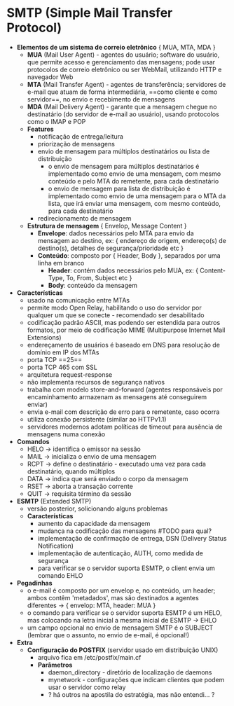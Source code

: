 # SMTP (Simple Mail Transfer Protocol)

* **Elementos de um sistema de correio eletrônico** { MUA, MTA, MDA }
	* **MUA** (Mail User Agent) - agentes do usuário; software do usuário, que permite acesso e gerenciamento das mensagens; pode usar protocolos de correio eletrônico ou ser WebMail, utilizando HTTP e navegador Web
	* **MTA** (Mail Transfer Agent) - agentes de transferência; servidores de e-mail que atuam de forma intermediária, ==como cliente e como servidor==, no envio e recebimento de mensagens
	* **MDA** (Mail Delivery Agent) - garante que a mensagem chegue no destinatário (do servidor de e-mail ao usuário), usando protocolos como o IMAP e POP
	* **Features**
		* notificação de entrega/leitura
		* priorização de mensagens
		* envio de mensagem para múltiplos destinatários ou lista de distribuição
			* o envio de mensagem para múltiplos destinatários é implementado como envio de uma mensagem, com mesmo conteúdo e pelo MTA do remetente, para cada destinatário
			* o envio de mensagem para lista de distribuição é implementado como envio de uma mensagem para o MTA da lista, que irá enviar uma mensagem, com mesmo conteúdo, para cada destinatário
		* redirecionamento de mensagem
	* **Estrutura de mensagem** { Envelop, Message Content }
		* **Envelope**: dados necessários pelo MTA para envio da mensagem ao destino, ex: { endereço de origem, endereço(s) de destino(s), detalhes de segurança/prioridade etc }
		* **Conteúdo**: composto por { Header, Body }, separados por uma linha em branco
			* **Header**: contém dados necessários pelo MUA, ex: { Content-Type, To, From, Subject etc } 
			* **Body**: conteúdo da mensagem
* **Características**
	* usado na comunicação entre MTAs
	* permite modo Open Relay, habilitando o uso do servidor por qualquer um que se conecte - recomendado ser desabilitado
	* codificação padrão ASCII, mas podendo ser estendida para outros formatos, por meio de codificação MIME (Multipurpose Internet Mail Extensions)
	* endereçamento de usuários é baseado em DNS para resolução de domínio em IP dos MTAs
	* porta TCP ==25==
	* porta TCP 465 com SSL
	* arquitetura request-response
	* não implementa recursos de segurança nativos
	* trabalha com modelo store-and-forward (agentes responsáveis por encaminhamento armazenam as mensagens até conseguirem enviar)
	* envia e-mail com descrição de erro para o remetente, caso ocorra
	* utiliza conexão persistente (similar ao HTTPv1.1)
	* servidores modernos adotam políticas de timeout para ausência de mensagens numa conexão
* **Comandos**
	* HELO -> identifica o emissor na sessão
	* MAIL -> inicializa o envio de uma mensagem
	* RCPT -> define o destinatário - executado uma vez para cada destinatário, quando múltiplos
	* DATA -> indica que será enviado o corpo da mensagem
	* RSET -> aborta a transação corrente
	* QUIT -> requisita término da sessão
* **ESMTP** (Extended SMTP)
	* versão posterior, solicionando alguns problemas
	* **Características**
		* aumento da capacidade da mensagem
		* mudança na codificação das mensagens #TODO para qual?
		* implementação de confirmação de entrega, DSN (Delivery Status Notification)
		* implementação de autenticação, AUTH, como medida de segurança
		* para verificar se o servidor suporta ESMTP, o client envia um comando EHLO
* **Pegadinhas**
	* o e-mail é composto por um envelop e, no conteúdo, um header; ambos contêm 'metadados', mas são destinados a agentes diferentes -> { envelop: MTA, header: MUA }
	* o comando para verificar se o servidor suporta ESMTP é um HELO, mas colocando na letra inicial a mesma inicial de ESMTP -> EHLO
	* um campo opcional no envio de mensagem SMTP é o SUBJECT (lembrar que o assunto, no envio de e-mail, é opcional!)
* **Extra**
	* **Configuração do POSTFIX** (servidor usado em distribuição UNIX)
		* arquivo fica em /etc/postfix/main.cf
		* **Parâmetros**
			* daemon_directory - diretório de localização de daemons
			* mynetwork - configurações que indicam clientes que podem usar o servidor como relay
			* ? há outros na apostila do estratégia, mas não entendi... ?